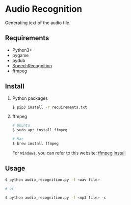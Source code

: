 # Audio Recognition

Generating text of the audio file.

## Requirements

- Python3+
- pygame
- pydub
- [SpeechRecognition](https://github.com/Uberi/speech_recognition)
- [ffmpeg](https://ffmpeg.org/)

## Install

1. Python packages

    ```bash
    $ pip3 install -r requirements.txt
    ```

2. ffmpeg

    ```bash
    # Ubuntu
    $ sudo apt install ffmpeg

    # Mac
    $ brew install ffmpeg
    ```

    For `Windows`, you can refer to this website: [ffmpeg install](https://github.com/adaptlearning/adapt_authoring/wiki/Installing-FFmpeg)

## Usage

```bash
$ python audio_recognition.py -f <wav file>

# or

$ python audio_recognition.py -f <mp3 file> -c
```

